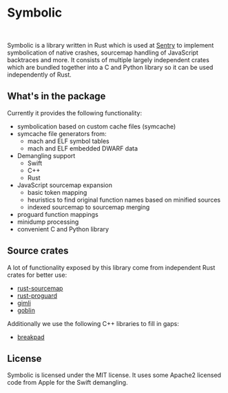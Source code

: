 # Symbolic

<a href="https://pypi.python.org/pypi/Symbolic"><img src="https://img.shields.io/pypi/v/symbolic.svg" alt=""></a>
<a href="https://travis-ci.org/getsentry/symbolic"><img src="https://travis-ci.org/getsentry/symbolic.svg?branch=master" alt=""></a>
<a href="https://github.com/getsentry/symbolic/blob/master/LICENSE"><img src="https://img.shields.io/pypi/l/Symbolic.svg" alt=""></a>

Symbolic is a library written in Rust which is used at [Sentry](https://sentry.io/)
to implement symbolication of native crashes, sourcemap handling of JavaScript
backtraces and more.  It consists of multiple largely independent crates which are
bundled together into a C and Python library so it can be used independently of
Rust.

## What's in the package

Currently it provides the following functionality:

* symbolication based on custom cache files (symcache)
* symcache file generators from:
  * mach and ELF symbol tables
  * mach and ELF embedded DWARF data
* Demangling support
  * Swift
  * C++
  * Rust
* JavaScript sourcemap expansion
  * basic token mapping
  * heuristics to find original function names based on minified sources
  * indexed sourcemap to sourcemap merging
* proguard function mappings
* minidump processing
* convenient C and Python library

## Source crates

A lot of functionality exposed by this library come from independent Rust
crates for better use:

* [rust-sourcemap](https://github.com/getsentry/rust-sourcemap)
* [rust-proguard](https://github.com/getsentry/rust-proguard)
* [gimli](https://github.com/gimli-rs/gimli)
* [goblin](https://github.com/m4b/goblin)

Additionally we use the following C++ libraries to fill in gaps:

* [breakpad](https://chromium.googlesource.com/breakpad/breakpad/)

## License

Symbolic is licensed under the MIT license.  It uses some Apache2 licensed code
from Apple for the Swift demangling.
